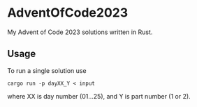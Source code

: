 # AdventOfCode2023
My Advent of Code 2023 solutions written in Rust.
## Usage
To run a single solution use
```
cargo run -p dayXX_Y < input
```
where XX is day number (01...25), and Y is part number (1 or 2).
